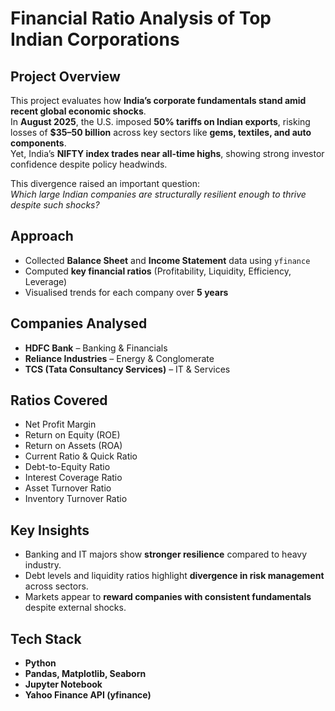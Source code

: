 # Financial Ratio Analysis of Top Indian Corporations

## Project Overview
This project evaluates how **India’s corporate fundamentals stand amid recent global economic shocks**.  
In **August 2025**, the U.S. imposed **50% tariffs on Indian exports**, risking losses of **$35–50 billion** across key sectors like **gems, textiles, and auto components**.  
Yet, India’s **NIFTY index trades near all-time highs**, showing strong investor confidence despite policy headwinds.  

This divergence raised an important question:  
 *Which large Indian companies are structurally resilient enough to thrive despite such shocks?*

## Approach
- Collected **Balance Sheet** and **Income Statement** data using `yfinance`
- Computed **key financial ratios** (Profitability, Liquidity, Efficiency, Leverage)    
- Visualised trends for each company over **5 years**  

## Companies Analysed
- **HDFC Bank** – Banking & Financials  
- **Reliance Industries** – Energy & Conglomerate  
- **TCS (Tata Consultancy Services)** – IT & Services  

## Ratios Covered
- Net Profit Margin  
- Return on Equity (ROE)  
- Return on Assets (ROA)  
- Current Ratio & Quick Ratio  
- Debt-to-Equity Ratio  
- Interest Coverage Ratio  
- Asset Turnover Ratio  
- Inventory Turnover Ratio  

## Key Insights
- Banking and IT majors show **stronger resilience** compared to heavy industry.  
- Debt levels and liquidity ratios highlight **divergence in risk management** across sectors.  
- Markets appear to **reward companies with consistent fundamentals** despite external shocks.  

## Tech Stack
- **Python**  
- **Pandas, Matplotlib, Seaborn**  
- **Jupyter Notebook**  
- **Yahoo Finance API (yfinance)**  



